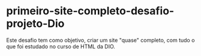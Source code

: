# primeiro-site-completo-desafio-projeto-Dio
Este desafio tem como objetivo, criar um site "quase" completo, com tudo o que foi estudado no curso de HTML da DIO.
